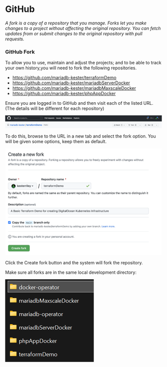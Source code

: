 # GitHub

_A fork is a copy of a repository that you manage. Forks let you make changes to a project without affecting the
original repository. You can fetch updates from or submit changes to the original repository with pull requests._

### GitHub Fork

To allow you to use, maintain and adjust the projects; and to be able to track your own history,you will need to fork
the following repositories.

- https://github.com/mariadb-kester/terraformDemo
- https://github.com/mariadb-kester/mariadbServerDocker
- https://github.com/mariadb-kester/mariadbMaxscaleDocker
- https://github.com/mariadb-kester/phpAppDocker

Ensure you are logged in to GitHub and then visit each of the listed URL. (The details will be different for each
repository)

![GitHub Fork](../../images/github/GH_fork.png)

To do this, browse to the URL in a new tab and select the fork option. You will be given some options, keep them as
default.

![GitHub Create Fork](../../images/github/GH_create_fork.png)

Click the Create fork button and the system will fork the repository.

Make sure all forks are in the same local development directory:

![GitHub Create Fork](../../images/github/dir-structure.png)
